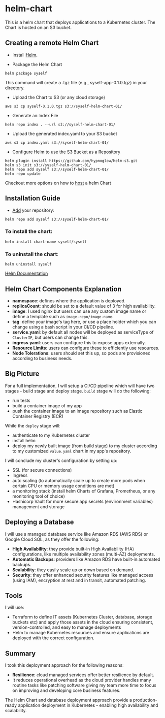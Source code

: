 # helm-chart
This is a helm chart that deploys applications to a Kubernetes cluster. The Chart is hosted on an S3 bucket.


## Creating a remote Helm Chart
- Install [Helm](https://helm.sh).

- Package the Helm Chart
```
helm package syself
```
This command will create a .tgz file (e.g., syself-app-0.1.0.tgz) in your directory.

- Upload the Chart to S3 (or any cloud storage)

```
aws s3 cp syself-0.1.0.tgz s3://syself-helm-chart-01/
```

- Generate an Index File
```
helm repo index . --url s3://syself-helm-chart-01/
```

- Upload the generated index.yaml to your S3 bucket
```
aws s3 cp index.yaml s3://syself-helm-chart-01/
```

- Configure Helm to use the S3 Bucket as a Repository
```
helm plugin install https://github.com/hypnoglow/helm-s3.git
helm s3 init s3://syself-helm-chart-01/
helm repo add syself s3://syself-helm-chart-01/
helm repo update
```
Checkout more options on how to [host](https://helm.sh/docs/topics/chart_repository/) a helm Chart

## Installation Guide
- [Add](https://helm.sh/docs/topics/chart_repository/) your repository:
```
helm repo add syself s3://syself-helm-chart-01/
```

### To install the chart:
```
helm install chart-name syself/syself
```

### To uninstall the chart:
```
helm uninstall syself
```

[Helm Documentation](https://helm.sh/docs)

## Helm Chart Components Explanation
- **namespace**: defines where the application is deployed.
- **replicaCount**: should be set to a default value of 3 for high availability.
- **image**: I used nginx but users can use any custom image name or define a template such as ```image-repo/image-name```.
- **tag**: define your image's tag here, or use a place holder which you can change using a bash script in your CI/CD pipeline.
- **service.yaml**: by default all nodes will be deployed as serviceType of ```ClusterIP```, but users can change this.
- **ingress.yaml**: users can configure this to expose apps externally.
- **Resource Limits**: users can configure these to efficiently use resources.
- **Node Tolerations**: users should set this up, so pods are provisioned according to business needs.

## Big Picture
For a full implementation, I will setup a CI/CD pipeline which will have two stages - build stage and deploy stage. ```build``` stage will do the following:
- run tests
- build a container image of my app
- push the container image to an image repository such as Elastic Container Registry (ECR)

While the ```deploy``` stage will:
- authenticate to my Kubernetes cluster
- install helm
- deploy my newly built image (from build stage) to my cluster according to my customized ```value.yaml``` chart in my app's repository.

I will conclude my cluster's configuration by setting up:
- SSL (for secure connections)
- Ingress
- auto scaling (to automatically scale up to create more pods when certain CPU or memory usage conditions are met)
- a monitoring stack (install helm Charts of Grafana, Prometheus, or any monitoring tool of choice)
- Hashicorp Vault for more secure app secrets (environment variables) management and storage

## Deploying a Database
I will use a managed database service like Amazon RDS (AWS RDS) or Google Cloud SQL, as they offer the following:
- **High Availability**: they provide built-in High Availability (HA) configurations, like multiple availability zones (multi-AZ) deployments.
- **Automatic Backups**: providers like Amazon RDS have built-in automated backups.
- **Scalability**: they easily scale up or down based on demand.
- **Security**: they offer enhanced security features like managed access (using IAM), encryption at rest and in transit, automated patching.

## Tools
I will use:
- Terraform to define IT assets (Kubernetes Cluster, database, storage buckets etc) and apply those assets in the cloud ensuring consistent, version-controlled, and easy to manage deployments
- Helm to manage Kubernetes resources and ensure applications are deployed with the correct configuration.

## Summary
I took this deployment approach for the following reasons:
- **Resilience**: cloud managed services offer better resilience by default.
- It reduces operational overhead as the cloud provider handles many routine tasks like patching software giving my team more time to focus on improving and developing core business features.

The Helm Chart and database deployment approach provide a production-ready application deployment in Kubernetes - enabling high availability and scalability.